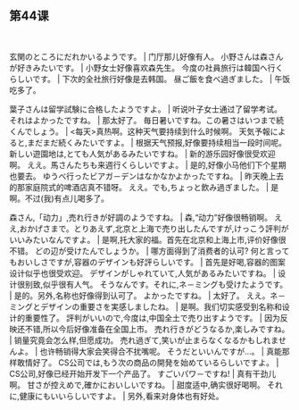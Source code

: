 ## 第44课
 

玄関のところにだれかいるようです。  |  门厅那儿好像有人。
小野さんは森さんが好きみたいです。  |  小野女士好像喜欢森先生。
今度の社員旅行は韓国へ行くらしいです。  |  下次的全社旅行好像是去韩国。
昼ご飯を食べ過ぎました。  |  午饭吃多了。


葉子さんは留学試験に合格したようですよ。  |  听说叶子女士通过了留学考试。
それはよかったですね。  |  那太好了。
毎日暑いですね。この暑さはいつまで続くんでしょう。  |  <每天>真热啊。这种天气要持续到什么时候啊。
天気予報によると,まだまだ続くみたいですよ。  |  根据天气预报,好像要持续相当一段时间呢。
新しい遊園地は,とても人気があるみたいですね。  |  新的游乐园好像很受欢迎啊。
ええ。馬さんたちも来週行くらしいですよ。  |  是的,好像小马他们下个星期也要去。
ゆうべ行ったビアガ－デンはなかなかよかったですね。  |  昨天晚上去的那家庭院式的啤酒店真不错呀。
ええ。でも,ちょっと飲み過ぎました。  |  是啊。不过(我)有点儿喝多了。


森さん,「动力」,売れ行きが好調のようですね。  |  森,“动力”好像很畅销啊。
ええ,おかげさまで。とりあえず,北京と上海で売り出したんですが,けっこう評判がいいみたいなんですよ。  |  是啊,托大家的福。首先在北京和上海上市,评价好像很不错。
どの辺が受けたんでしょうか。  |  哪方面得到了消费者的认可?
何と言ってもおいしさですが,容器のデザインも好評らしいです。  |  首先是好喝,容器的图案设计似乎也很受欢迎。
デザインがしゃれていて,人気があるみたいですね。  |  设计很别致,似乎很有人气。
そうなんです。それに,ネ－ミングも受けたようです。  |  是的。另外,名称也好像得到认可了。
よかったですね。  |  太好了。
ええ。ネ－ミングとデザインの重要さを実感しましたね。  |  是啊。我们切实感受到名称和设计的重要性了。
評判がいいので,今度は,中国全土で売り出すようです。  |  因为反映还不错,所以今后好像准备在全国上市。
売れ行きがどうなるか,楽しみですね。  |  销量究竟会怎么样,但愿成功。
売れ過ぎて,笑いが止まらなくなるかもしれませんよ。  |  也许畅销得大家会笑得合不扰嘴呢。
そうだといいんですが…。  |  真能那样敢情好了。
CS公司では,もう次の商品の開発を始めているらしいですよ。  |  CS公司,好像已经开始开发下一个产品了。
すごいパワ－ですね!  |  真有干劲儿啊。
甘さが控えめで,確かにおいしいですね。  |  甜度适中,确实很好喝啊。
それに,健康にもいいらしいですよ。  |  另外,看来对身体也有好处。